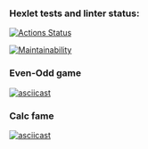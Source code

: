 ### Hexlet tests and linter status:
[![Actions Status](https://github.com/andrewromm/frontend-project-44/actions/workflows/hexlet-check.yml/badge.svg)](https://github.com/andrewromm/frontend-project-44/actions)

[![Maintainability](https://api.codeclimate.com/v1/badges/caa37d1bfaa59ade0b64/maintainability)](https://codeclimate.com/github/andrewromm/frontend-project-44/maintainability)

### Even-Odd game
[![asciicast](https://asciinema.org/a/ym88P9nvxYnIzSWUWa1ga0uIj.svg)](https://asciinema.org/a/ym88P9nvxYnIzSWUWa1ga0uIj)

### Calc fame
[![asciicast](https://asciinema.org/a/YzUL7E53BbJAVaCDZBKIGpps8.svg)](https://asciinema.org/a/YzUL7E53BbJAVaCDZBKIGpps8)